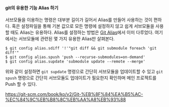 #### git의 유용한 기능 Alias 하기

서브모듈을 이용하는 명령은 대부분 길이가 길어서 Alias를 만들어 사용하는 것이 편하다. 혹은 설정파일을 통해 기본 값으로 모든 명령에 설정하지 않고 쉽게 서브모듈을 사용할 때도 Alias는 유용하다. Alias를 설정하는 방법은 [Git Alias](https://git-scm.com/book/ko/v2/ch00/_git_aliases)에서 이미 다루었다. 여기에서는 서브모듈에 관련된 몇 가지 유용한 Alias만 살펴본다.

```console
$ git config alias.sdiff '!'"git diff && git submodule foreach 'git diff'"
$ git config alias.spush 'push --recurse-submodules=on-demand'
$ git config alias.supdate 'submodule update --remote --merge'
```

위와 같이 설정하면 `git supdate` 명령으로 간단히 서브모듈을 업데이트할 수 있고 `git spush` 명령으로 간단히 서브모듈도 업데이트가 필요한지 확인하며 메인 프로젝트를 Push 할 수 있다.

https://git-scm.com/book/ko/v2/Git-%EB%8F%84%EA%B5%AC-%EC%84%9C%EB%B8%8C%EB%AA%A8%EB%93%88
